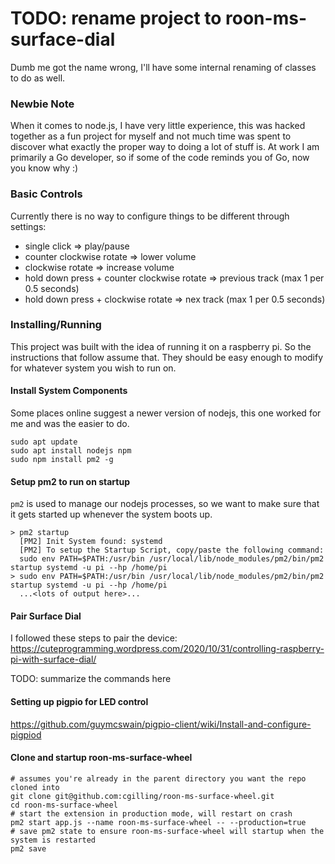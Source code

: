 # TODO: rename project to roon-ms-surface-dial

Dumb me got the name wrong, I'll have some internal renaming of classes
to do as well.

### Newbie Note

When it comes to node.js, I have very little experience, this was hacked together as a fun project for myself and not much time was spent to discover what exactly the proper way to doing a lot of stuff is. At work I am primarily a Go developer, so if some of the code reminds you of Go, now you know why :)

### Basic Controls

Currently there is no way to configure things to be different through settings:
- single click => play/pause
- counter clockwise rotate => lower volume
- clockwise rotate => increase volume
- hold down press + counter clockwise rotate => previous track (max 1 per 0.5 seconds)
- hold down press + clockwise rotate => nex track (max 1 per 0.5 seconds)

### Installing/Running

This project was built with the idea of running it on a raspberry pi. So the instructions that follow assume that. They should be easy
enough to modify for whatever system you wish to run on.

#### Install System Components
Some places online suggest a newer version of nodejs, this one worked for me and was the easier to do.
```shell
sudo apt update
sudo apt install nodejs npm
sudo npm install pm2 -g
```

#### Setup pm2 to run on startup
`pm2` is used to manage our nodejs processes, so we want to make sure that it gets started up whenever the system boots up.

```shell
> pm2 startup
  [PM2] Init System found: systemd
  [PM2] To setup the Startup Script, copy/paste the following command:
  sudo env PATH=$PATH:/usr/bin /usr/local/lib/node_modules/pm2/bin/pm2 startup systemd -u pi --hp /home/pi
> sudo env PATH=$PATH:/usr/bin /usr/local/lib/node_modules/pm2/bin/pm2 startup systemd -u pi --hp /home/pi
  ...<lots of output here>...
```

#### Pair Surface Dial

I followed these steps to pair the device: https://cuteprogramming.wordpress.com/2020/10/31/controlling-raspberry-pi-with-surface-dial/

TODO: summarize the commands here

#### Setting up pigpio for LED control

https://github.com/guymcswain/pigpio-client/wiki/Install-and-configure-pigpiod

#### Clone and startup roon-ms-surface-wheel

```shell
# assumes you're already in the parent directory you want the repo cloned into
git clone git@github.com:cgilling/roon-ms-surface-wheel.git
cd roon-ms-surface-wheel
# start the extension in production mode, will restart on crash
pm2 start app.js --name roon-ms-surface-wheel -- --production=true
# save pm2 state to ensure roon-ms-surface-wheel will startup when the system is restarted
pm2 save
```
